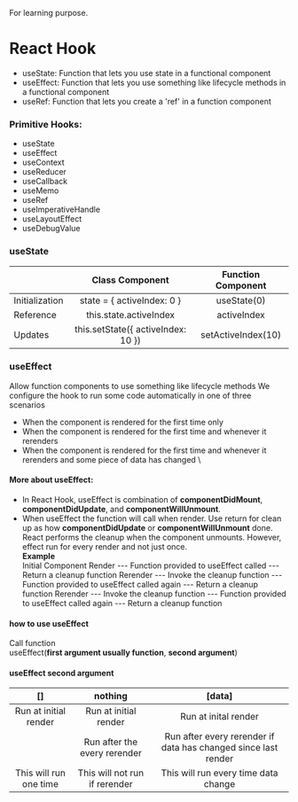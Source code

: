 For learning purpose.

# React Hook
- useState: Function that lets you use state in a functional component
- useEffect: Function that lets you use something like lifecycle methods in a functional component
- useRef: Function that lets you create a 'ref' in a function component

### Primitive Hooks:
- useState
- useEffect
- useContext
- useReducer
- useCallback
- useMemo
- useRef
- useImperativeHandle
- useLayoutEffect
- useDebugValue

### useState
|  | Class Component | Function Component |
| --- | :---: | :---: |
| Initialization | state = { activeIndex: 0 } | useState(0) |
| Reference | this.state.activeIndex | activeIndex |
| Updates | this.setState({ activeIndex: 10 }) | setActiveIndex(10) |

### useEffect
Allow function components to use something like lifecycle methods
We configure the hook to run some code automatically in one of three scenarios
- When the component is rendered for the first time only
- When the component is rendered for the first time and whenever it rerenders
- When the component is rendered for the first time and whenever it rerenders and some piece of data has changed
\
#### More about useEffect:
- In React Hook, useEffect is combination of **componentDidMount**, **componentDidUpdate**, and **componentWillUnmount**.
- When useEffect the function will call when render. Use return for clean up as how **componentDidUpdate** or **componentWillUnmount** done. React performs the cleanup when the component unmounts. However, effect run for every render and not just once.\
**Example**\
Initial Component Render
--- Function provided to useEffect called
--- Return a cleanup function
Rerender
--- Invoke the cleanup function
--- Function provided to useEffect called again
--- Return a cleanup function
Rerender
--- Invoke the cleanup function
--- Function provided to useEffect called again
--- Return a cleanup function

#### how to use useEffect
Call function\
useEffect(**first argument usually function**, **second argument**)

#### useEffect second argument
| [] | nothing | [data] |
| :---: | :---: | :---: |
| Run at initial render | Run at initial render | Run at inital render |
|    | Run after the every rerender | Run after every rerender if data has changed since last render |
| This will run one time | This will not run if rerender | This will run every time data change |